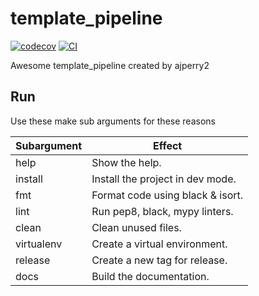 
# template_pipeline

[![codecov](https://codecov.io/gh/ajperry2/template_pipeline/branch/main/graph/badge.svg?token=template_pipeline_token_here)](https://codecov.io/gh/ajperry2/template_pipeline)
[![CI](https://github.com/ajperry2/template_pipeline/actions/workflows/main.yml/badge.svg)](https://github.com/ajperry2/template_pipeline/actions/workflows/main.yml)

Awesome template_pipeline created by ajperry2

## Run 


Use these make sub arguments for these reasons


|   Subargument	|   Effect	|
|---	|---	|
|   help	|   Show the help.	|
|   install	|  Install the project in dev mode. 	|
|   fmt	|   Format code using black & isort.	|
|   lint	|   Run pep8, black, mypy linters.	|
|   clean	|   Clean unused files.	|
|   virtualenv	|   Create a virtual environment.	|
|   release	|   Create a new tag for release.	|
|   docs	|   Build the documentation.	|

